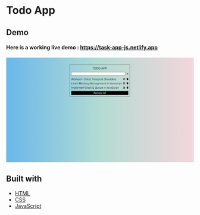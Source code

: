 # Todo App

## Demo
#### Here is a working live demo : https://task-app-js.netlify.app

![Live-site-screenshot](SS1.png)

## Built with 

- [HTML](https://developer.mozilla.org/en-US/docs/Web/HTML)
- [CSS](https://developer.mozilla.org/en-US/docs/Web/CSS)
- [JavaScript](https://developer.mozilla.org/en-US/docs/Web/javascript)
